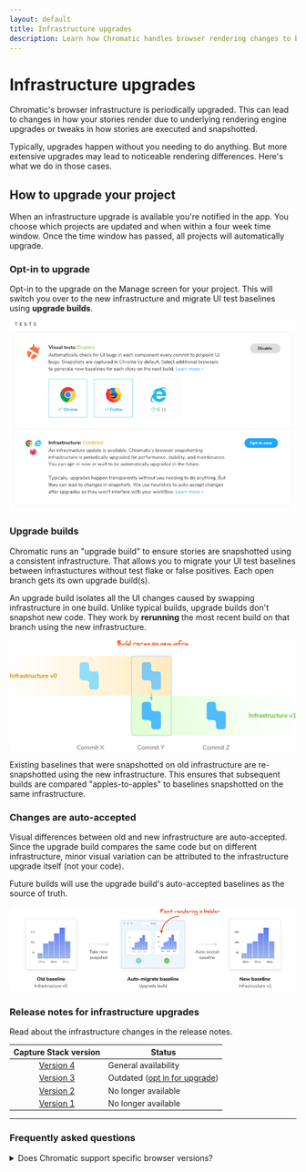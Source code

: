 ```yaml
---
layout: default
title: Infrastructure upgrades
description: Learn how Chromatic handles browser rendering changes to be minimally disruptive
---
```


# Infrastructure upgrades

Chromatic's browser infrastructure is periodically upgraded. This can lead to changes in how your stories render due to underlying rendering engine upgrades or tweaks in how stories are executed and snapshotted.

Typically, upgrades happen without you needing to do anything. But more extensive upgrades may lead to noticeable rendering differences. Here's what we do in those cases.

## How to upgrade your project

When an infrastructure upgrade is available you're notified in the app. You choose which projects are updated and when within a four week time window. Once the time window has passed, all projects will automatically upgrade.

### Opt-in to upgrade

Opt-in to the upgrade on the Manage screen for your project. This will switch you over to the new infrastructure and migrate UI test baselines using **upgrade builds**.

![Opt-in to infrastructure upgrade](img/managescreen-infrastructure-upgrade.png)

### Upgrade builds

Chromatic runs an "upgrade build" to ensure stories are snapshotted using a consistent infrastructure. That allows you to migrate your UI test baselines between infrastuctures without test flake or false positives. Each open branch gets its own upgrade build(s).

An upgrade build isolates all the UI changes caused by swapping infrastructure in one build. Unlike typical builds, upgrade builds don't snapshot new code. They work by **rerunning** the most recent build on that branch using the new infrastructure.

![Upgrade builds](img/infrastructure-upgrades-flow.png)

Existing baselines that were snapshotted on old infrastructure are re-snapshotted using the new infrastructure. This ensures that subsequent builds are compared "apples-to-apples" to baselines snapshotted on the same infrastructure.

### Changes are auto-accepted

Visual differences between old and new infrastructure are auto-accepted. Since the upgrade build compares the same code but on different infrastructure, minor visual variation can be attributed to the infrastructure upgrade itself (not your code).

Future builds will use the upgrade build's auto-accepted baselines as the source of truth.

![Auto-accept changes](img/infrastructure-upgrades-auto-accept.png)

### Release notes for infrastructure upgrades

Read about the infrastructure changes in the release notes.

|                Capture Stack version                | Status                                              |
| :-------------------------------------------------: | --------------------------------------------------- |
| [Version 4](infrastructure-release-notes#version-4) | General availability                                |
| [Version 3](infrastructure-release-notes#version-3) | Outdated ([opt in for upgrade](#opt-in-to-upgrade)) |
| [Version 2](infrastructure-release-notes#version-2) | No longer available                                 |
| [Version 1](infrastructure-release-notes#version-1) | No longer available                                 |

---

### Frequently asked questions

<details>
<summary>Does Chromatic support specific browser versions?</summary>

Chromatic does not support running tests on specific browser versions. While building Chromatic's Capture Cloud, we found that not all browser versions are created equal. Some contain bugs that lead to rendering inconsistencies. We aim to take care of these details so that you don't have to, giving you consistently flake-free tests.

We extensively test new browser versions and modify our infrastructure to handle well-known inconsistencies between them. Our goal is to provide you with the latest stable version of each of our supported browsers on a timely schedule with a painless upgrade experience between them.

That said, we don't support outdated browser versions since our users are [automatically upgraded](#how-to-upgrade-your-project) to the latest versions after the upgrade window ends, simplifying your infrastructure and customer support.

</details>
